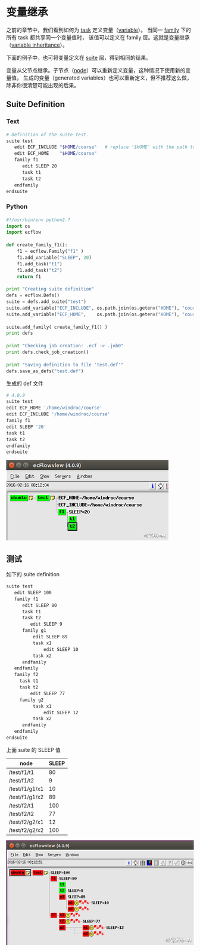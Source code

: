 # 变量继承

之前的章节中，我们看到如何为 [task](https://software.ecmwf.int/wiki/display/ECFLOW/Glossary#term-task) 定义变量（[variable](https://software.ecmwf.int/wiki/display/ECFLOW/Glossary#term-variable)）。
当同一 [family](https://software.ecmwf.int/wiki/display/ECFLOW/Glossary#term-family) 下的所有 task 都共享同一个变量值时，
该值可以定义在 family 层。这就是变量继承（[variable inheritance](https://software.ecmwf.int/wiki/display/ECFLOW/Glossary#term-variable-inheritance)）。

下面的例子中，也可将变量定义在 [suite](https://software.ecmwf.int/wiki/display/ECFLOW/Glossary#term-suite) 层，得到相同的结果。

变量从父节点继承。子节点（[node](https://software.ecmwf.int/wiki/display/ECFLOW/Glossary#term-node)）可以重新定义变量，这种情况下使用新的变量值。
生成的变量（generated variables）也可以重新定义，但不推荐这么做，除非你很清楚可能出现的后果。

## Suite Definition

### Text

```bash
# Definition of the suite test.
suite test
   edit ECF_INCLUDE "$HOME/course"   # replace '$HOME' with the path to your home directory
   edit ECF_HOME    "$HOME/course"
   family f1
      edit SLEEP 20
      task t1
      task t2
   endfamily
endsuite
```

### Python

```python
#!/usr/bin/env python2.7
import os
import ecflow  

def create_family_f1():
    f1 = ecflow.Family("f1" )
    f1.add_variable("SLEEP", 20)
    f1.add_task("t1")
    f1.add_task("t2")
    return f1         
      
print "Creating suite definition"   
defs = ecflow.Defs()
suite = defs.add_suite("test")
suite.add_variable("ECF_INCLUDE", os.path.join(os.getenv("HOME"), "course"))
suite.add_variable("ECF_HOME",    os.path.join(os.getenv("HOME"), "course"))

suite.add_family( create_family_f1() )
print defs

print "Checking job creation: .ecf -> .job0"   
print defs.check_job_creation()

print "Saving definition to file 'test.def'"
defs.save_as_defs("test.def")
```

生成的 def 文件

```bash
# 4.0.9
suite test
edit ECF_HOME '/home/windroc/course'
edit ECF_INCLUDE '/home/windroc/course'
family f1
edit SLEEP '20'
task t1
task t2
endfamily
endsuite
```

![](./asset/variable-inheritance-suite.jpg)

## 测试

如下的 suite definition

```bash
suite test
   edit SLEEP 100
   family f1
      edit SLEEP 80
      task t1
      task t2
         edit SLEEP 9
      family g1
          edit SLEEP 89
          task x1
              edit SLEEP 10
          task x2
      endfamily
   endfamily
   family f2
     task t1
     task t2
         edit SLEEP 77
     family g2
          task x1
              edit SLEEP 12
          task x2
      endfamily
   endfamily
endsuite
```

上面 suite 的 SLEEP 值

| node | SLEEP |
| ------------- | ------------- |
| /test/f1/t1  | 	80  |
| /test/f1/t2  | 	9 |
| /test/f1/g1/x1  | 10 |
| /test/f1/g1/x2  | 89 |
| /test/f2/t1  | 100 |
| /test/f2/t2 | 77 |
| /test/f2/g2/x1  | 12 |
| /test/f2/g2/x2 | 100 |

![](./asset/variable-inheritance-test.jpg)
